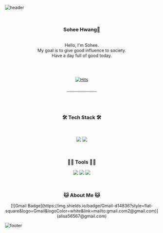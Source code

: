 ![header](https://capsule-render.vercel.app/api?type=waving&&color=gradient&height=100&section=header&fontSize=90)


<div align = "center">

<br/>
<h3>Sohee Hwang🥳</h3><br/>
Hello, I'm Sohee.<br/>
My goal is to give good influence to society.<br/>
Have a day full of good today.


<br/><br/>


[![Hits](https://hits.seeyoufarm.com/api/count/incr/badge.svg?url=https%3A%2F%2Fgithub.com%2FSOHEE990302&count_bg=%23FFD1D1&title_bg=%23FF9494&icon=&icon_color=%23E7E7E7&title=Visit&edge_flat=false)](https://hits.seeyoufarm.com)
<!-- [![Gmail Badge](https://img.shields.io/badge/Gmail-d14836?style=flat-square&logo=Gmail&logoColor=white&link=mailto:jjuhee0913@gmail.com)](mailto:jjuhee0913@gmail.com) -->
<!-- [![Blog Badge](http://img.shields.io/badge/-Blog-green?style=flat-square&logo=Naver&link=https://blog.naver.com/chajuhui123)](https://blog.naver.com/chajuhui123) -->
 
  
﹏﹏﹏﹏﹏﹏﹏

<br/><br/>
 
<h3>🛠️ Tech Stack 🛠️</h3>
 
<br/>

<img src="https://img.shields.io/badge/Java-007396?style=flat-square&logo=Java&logoColor=white"/> <img src="https://img.shields.io/badge/JavaScript-F7DF1E?style=flat-square&logo=JavaScript&logoColor=white"/>

 
<br/>
 <h3> 💪🏼 Tools 💪🏼 </h3>

 <img src="https://img.shields.io/badge/Visual Studio Code-007ACC?style=flat-square&logo=Visual Studio Code&logoColor=white"/> <img src="https://img.shields.io/badge/GitHub-181717?style=flat-square&logo=GitHub&logoColor=white"/> <img src="https://img.shields.io/badge/Eclipse IDE-2C2255?style=flat-square&logo=Eclipse IDE&logoColor=white"/>


</br>
<h3> 🐱 About Me 🐱 </h3>
[![Gmail Badge](https://img.shields.io/badge/Gmail-d14836?style=flat-square&logo=Gmail&logoColor=white&link=mailto:gmail.com2@gmail.com)](alisa56567@gmail.com)

<br/>

</div>

![footer](https://capsule-render.vercel.app/api?type=waving&&color=gradient&height=100&section=footer&fontSize=90)



